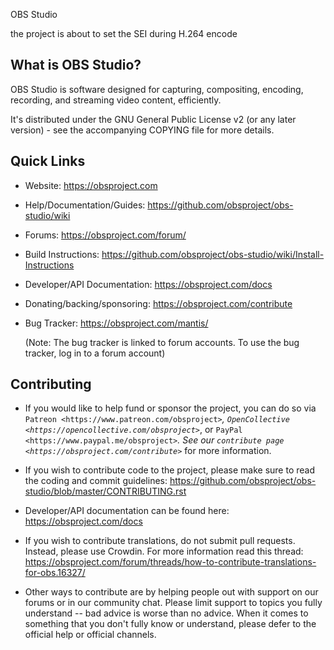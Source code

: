OBS Studio

the project is about to set the SEI during H.264 encode

What is OBS Studio?
-------------------

  OBS Studio is software designed for capturing, compositing, encoding,
  recording, and streaming video content, efficiently.

  It's distributed under the GNU General Public License v2 (or any later
  version) - see the accompanying COPYING file for more details.

Quick Links
-----------

 - Website: https://obsproject.com

 - Help/Documentation/Guides: https://github.com/obsproject/obs-studio/wiki

 - Forums: https://obsproject.com/forum/

 - Build Instructions: https://github.com/obsproject/obs-studio/wiki/Install-Instructions

 - Developer/API Documentation: https://obsproject.com/docs

 - Donating/backing/sponsoring: https://obsproject.com/contribute

 - Bug Tracker: https://obsproject.com/mantis/

   (Note: The bug tracker is linked to forum accounts.  To use the bug
   tracker, log in to a forum account)

Contributing
------------

 - If you would like to help fund or sponsor the project, you can do so
   via `Patreon <https://www.patreon.com/obsproject>`_, `OpenCollective
   <https://opencollective.com/obsproject>`_, or `PayPal
   <https://www.paypal.me/obsproject>`_.  See our `contribute page
   <https://obsproject.com/contribute>`_ for more information.

 - If you wish to contribute code to the project, please make sure to
   read the coding and commit guidelines:
   https://github.com/obsproject/obs-studio/blob/master/CONTRIBUTING.rst

 - Developer/API documentation can be found here:
   https://obsproject.com/docs

 - If you wish to contribute translations, do not submit pull requests.
   Instead, please use Crowdin.  For more information read this thread:
   https://obsproject.com/forum/threads/how-to-contribute-translations-for-obs.16327/

 - Other ways to contribute are by helping people out with support on
   our forums or in our community chat.  Please limit support to topics
   you fully understand -- bad advice is worse than no advice.  When it
   comes to something that you don't fully know or understand, please
   defer to the official help or official channels.
